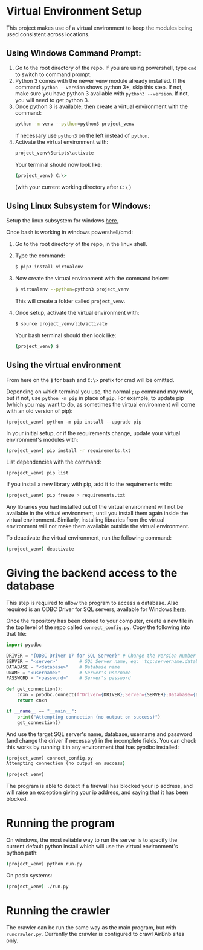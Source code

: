 # Virtual Environment Setup
This project makes use of a virtual environment to keep
the modules being used consistent across locations.
## Using Windows Command Prompt:
1) Go to the root directory of the repo. If you are using powershell, type `cmd` to switch to command prompt.
1) Python 3 comes with the newer venv module already installed. 
If the command `python --version` shows python 3+, skip this step. If not, make sure you have python 3 available with `python3 --version`. If not, you will need to get python 3.  
1) Once python 3 is available, then create a virtual environment with the command:
    ```cmd
    python -m venv --python=python3 project_venv
    ```
    If necessary use `python3` on the left instead of `python`.
1) Activate the virtual environment with:
    ```cmd
    project_venv\Scripts\activate
    ```
   Your terminal should now look like:
   ```cmd
   (project_venv) C:\>
   ```
   (with your current working directory after `C:\` )

## Using Linux Subsystem for Windows:
Setup the linux subsystem for windows [here.](https://www.howtogeek.com/249966/how-to-install-and-use-the-linux-bash-shell-on-windows-10/)

Once bash is working in windows powershell/cmd:
1) Go to the root directory of the repo, in the linux shell.
1) Type the command:
    ```bash
    $ pip3 install virtualenv
    ```
1) Now create the virtual environment with the command below:
    ```bash
    $ virtualenv --python=python3 project_venv
    ```
    This will create a folder called `project_venv`.

1) Once setup, activate the virtual environment with:
    ```bash
    $ source project_venv/lib/activate
    ```
    Your bash terminal should then look like:
    ```bash
    (project_venv) $ 
    ```
## Using the virtual environment
From here on the `$` for bash and `C:\>` prefix for cmd
will be omitted.

Depending on which terminal you use, the normal `pip`
command may work, but if not, use `python -m pip` in place of `pip`. 
For example, to update pip (which you may want to do, as sometimes the virtual environment will come with an old version of pip):
```
(project_venv) python -m pip install --upgrade pip
```
In your initial setup, or if the requirements change, update your virtual environment's modules with:
```bash
(project_venv) pip install -r requirements.txt
```
List dependencies with the command:
```
(project_venv) pip list
```
If you install a new library with pip,
add it to the requirements with:
```bash
(project_venv) pip freeze > requirements.txt
```
Any libraries you had installed out of the virtual 
environment will not be available in the virtual 
environment, until you install them again inside the 
virtual environment. Similarly, installing libraries 
from the virtual environment will not make them 
available outside the virtual environment.

To deactivate the virtual environment, run the following command:
```bash
(project_venv) deactivate
```

# Giving the backend access to the database
This step is required to allow the program to access a database.
Also required is an ODBC Driver for SQL servers, available for Windows 
[here](https://www.microsoft.com/en-us/download/details.aspx?id=56567).


Once the repository has been cloned to your computer, create a new file in the top level of the repo
called `connect_config.py`. Copy the following into that file:

```python
import pyodbc

DRIVER = "{ODBC Driver 17 for SQL Server}" # Change the version number from 17 if necessary
SERVER = "<server>"        # SQL Server name, eg: 'tcp:servername.database.net'
DATABASE = "<database>"    # Database name
UNAME = "<username>"       # Server's username
PASSWORD = "<password>"    # Server's password

def get_connection():
	cnxn = pyodbc.connect(f"Driver={DRIVER};Server={SERVER};Database={DATABASE};Uid={UNAME};Pwd={PASSWORD};Encrypt=yes;")
	return cnxn

if __name__ == "__main__":
	print("Attempting connection (no output on success)")
	get_connection()
```
And use the target SQL server's name, database, username and password (and change the driver if necessary) 
in the incomplete fields. You can check this works by running it in any environment that has pyodbc installed:
```cmd
(project_venv) connect_config.py
Attempting connection (no output on success)

(project_venv) 
```

The program is able to detect if a firewall has blocked your ip address, and will raise an exception 
giving your ip address, and saying that it has been blocked.

# Running the program
On windows, the most reliable way to run the server is to specify the current default python install which will
use the virtual environment's python path:
```cmd
(project_venv) python run.py
```

On posix systems:
```bash
(project_venv) ./run.py
```

# Running the crawler
The crawler can be run the same way as the main program, but with `runcrawler.py`. 
Currently the crawler is configured to crawl AirBnb sites only.
